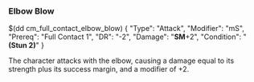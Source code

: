 ### Elbow Blow

$(dd cm_full_contact_elbow_blow)
{ "Type": "Attack",
	"Modifier": "mS",
	"Prereq": "Full Contact 1",
	"DR": "-2",
	"Damage": "__SM__+2",
	"Condition": "__(Stun 2)__"
}

The character attacks with the elbow, causing a damage equal to its strength
plus its success margin, and a modifier of +2.
